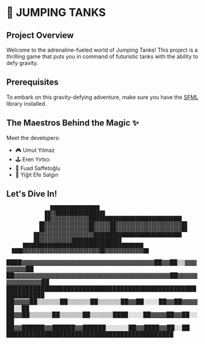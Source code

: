 # 🚀 JUMPING TANKS

## Project Overview

Welcome to the adrenaline-fueled world of Jumping Tanks! This project is a thrilling game that puts you in command of futuristic tanks with the ability to defy gravity.

## Prerequisites

To embark on this gravity-defying adventure, make sure you have the [SFML](https://www.sfml-dev.org/) library installed.

## The Maestros Behind the Magic ✨

Meet the developers:

- 🎮 Umut Yılmaz
- 🕹 Eren Yırtıcı
- 🚀 Fuad Saffetoğlu
- 🎨 Yiğit Efe Salgın

## Let's Dive In!
                    ██████████████████                                
                  ██▓▓██████████████████                              
                  ██▓▓▓▓▓▓▓▓▓▓▓▓▓▓██████████████████████████████████  
                ██▓▓▓▓▓▓▓▓▓▓▓▓▓▓▓▓██▓▓▓▓▓▓██▓▓▓▓▓▓▓▓▓▓▓▓▓▓▓▓▓▓▓▓▓▓▓▓██
                ██▓▓▓▓▓▓▓▓▓▓▓▓▓▓▓▓██▓▓▓▓▓▓██▓▓▓▓▓▓▓▓▓▓▓▓▓▓▓▓▓▓▓▓▓▓▓▓██
              ██▓▓▓▓▓▓▓▓▓▓▓▓▓▓▓▓▓▓▓▓████████████████████████████████  
              ██▓▓▓▓▓▓▓▓▓▓▓▓██████████████████                        
          ████████████████████████████████████████████                
      ████▓▓▓▓▓▓▓▓▓▓▓▓▓▓▓▓▓▓▓▓▓▓▓▓▓▓▓▓██▓▓▓▓▓▓▓▓▓▓▓▓▓▓██              
  ████▓▓▓▓▓▓▓▓▓▓▓▓▓▓▓▓▓▓▓▓▓▓▓▓▓▓▓▓▓▓▓▓▓▓██▓▓██▒▒▓▓▓▓▓▓▓▓██            
██▓▓▓▓▓▓▓▓▓▓▓▓▓▓▓▓▓▓▓▓▓▓▓▓▓▓▓▓▓▓▓▓▓▓▓▓▓▓▓▓██▓▓▓▓▓▓▓▓▓▓▓▓▓▓██          
████████████████████████████████████████████████████████████          
  ██▓▓▓▓██▒▒▒▒▒▒██▒▒▒▒▒▒██▒▒▒▒▒▒██▓▓██░░░░██▓▓██▓▓▓▓██░░██            
    ██▓▓██▒▒▒▒▒▒██▒▒▒▒▒▒██▒▒▒▒▒▒████░░░░██▓▓▓▓██▓▓██░░██              
      ██▓▓██████▓▓██████▓▓██████░░░░░░██▓▓████▓▓██░░██                
        ████████████████████████████████████████████                  
